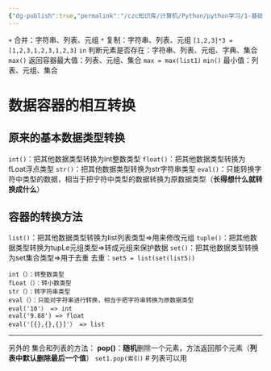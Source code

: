 ```yaml
---
{"dg-publish":true,"permalink":"/czc知识库/计算机/Python/python学习/1-基础的基础/108-数据容器的公共方法/","dgPassFrontmatter":true,"created":"2024-11-04T19:57:50.777+08:00","updated":"2024-12-08T12:39:45.295+08:00"}
---
```




`+`
	合并：字符串、列表、元组
`*`
	复制：字符串、列表、元组
	`[1,2,3]*3 = [1,2,3,1,2,3,1,2,3]`
`in`
	判断元素是否存在：字符串、列表、元组、字典、集合
`max()`
	返回容器最大值：列表、元组、集合
	`max = max(list1)`
`min()`
	最小值：列表、元组、集合

# 数据容器的相互转换

## 原来的基本数据类型转换

`int()`：把其他数据类型转换为int整数类型
`float()`：把其他数据类型转换为fLoat浮点类型
`str()`：把其他数据类型转换为str字符串类型
`eval()`：只能转换字符中类型的数据，相当于把宁符中类型的数据转换为原数据类型（**长得想什么就转换成什么**）

## 容器的转换方法

`list()`：把其他数据类型转换为list列表类型=>用来修改元组
`tuple()`：把其他数据类型转换为tupLe元组类型=>转成元组来保护数据
`set()`：把其他数据类型转换为set集合类型=>用于去重
	去重：`set5 = list(set(list5))`

```
int（）：转整数类型
fLoat（）：转小数类型
str（）：转字符串类型
eval（）：只能对字符串进行转换，相当于把字符串转换为原数据类型
eval('10'） => int
eval('9.88') => float
eval('[{},{},{}]'） => list
```

---
另外的
集合和列表的方法：
	**pop()**：**随机**删除一个元素，方法返回那个元素（**列表中默认删除最后一个值**）
	`set1.pop(索引)`  # 列表可以用